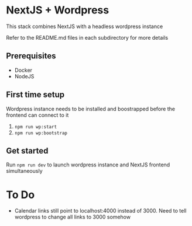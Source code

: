# NextJS + Wordpress

This stack combines NextJS with a headless wordpress instance

Refer to the README.md files in each subdirectory for more details

## Prerequisites

- Docker
- NodeJS

## First time setup

Wordpress instance needs to be installed and boostrapped before the frontend can connect to it

1. `npm run wp:start`
1. `npm run wp:bootstrap`

## Get started

Run `npm run dev` to launch wordpress instance and NextJS frontend simultaneously

# To Do

- Calendar links still point to localhost:4000 instead of 3000. Need to tell wordpress to change all links to 3000 somehow
